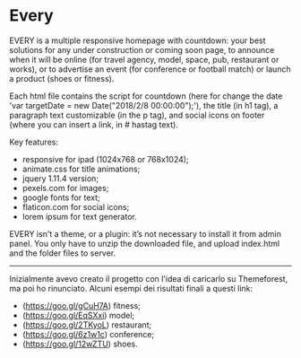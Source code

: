 # Every

EVERY is a multiple responsive homepage with countdown: your best solutions for any under construction or coming soon page, to announce when it will be online (for travel agency, model, space, pub, restaurant or works), or to advertise an event (for conference or football match) or launch a product (shoes or fitness).

Each html file contains the script for countdown (here for change the date 'var targetDate = new Date("2018/2/8 00:00:00");'), the title (in h1 tag), a paragraph text customizable (in the p tag), and social icons on footer (where you can insert a link, in # hastag text).

Key features:
- responsive for ipad (1024x768 or 768x1024);
- animate.css for title animations;
- jquery 1.11.4 version;
- pexels.com for images;
- google fonts for text;
- flaticon.com for social icons;
- lorem ipsum for text generator.

EVERY isn't a theme, or a plugin: it’s not necessary to install it from admin panel.
You only have to unzip the downloaded file, and upload index.html and the folder files to server.

-------------------------------------------------------------------------------------------------------------------------------------------

Inizialmente avevo creato il progetto con l'idea di caricarlo su Themeforest, ma poi ho rinunciato.
Alcuni esempi dei risultati finali a questi link: 
- (https://goo.gl/gCuH7A) fitness;
- (https://goo.gl/EqSXxi) model;
- (https://goo.gl/2TKyoL) restaurant;
- (https://goo.gl/6z1w1c) conference;
- (https://goo.gl/12wZTU) shoes.
